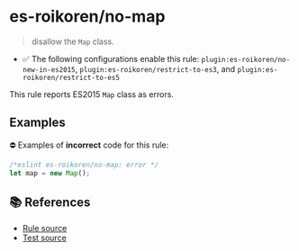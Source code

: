 # es-roikoren/no-map
> disallow the `Map` class.

- ✅ The following configurations enable this rule: `plugin:es-roikoren/no-new-in-es2015`, `plugin:es-roikoren/restrict-to-es3`, and `plugin:es-roikoren/restrict-to-es5`

This rule reports ES2015 `Map` class as errors.

## Examples

⛔ Examples of **incorrect** code for this rule:

```js
/*eslint es-roikoren/no-map: error */
let map = new Map();
```

## 📚 References

- [Rule source](https://github.com/roikoren755/eslint-plugin-es/blob/v0.0.3/src/rules/no-map.ts)
- [Test source](https://github.com/roikoren755/eslint-plugin-es/blob/v0.0.3/tests/src/rules/no-map.ts)
